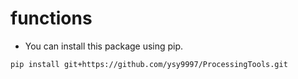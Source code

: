 # functions

- You can install this package using pip. 

```pip install git+https://github.com/ysy9997/ProcessingTools.git```